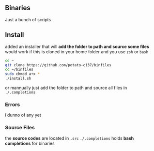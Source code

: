 ## Binaries

Just a bunch of scripts

## Install

added an installer that will **add the folder to path and source some files** <br/>
would work if this is cloned in your home folder and you use `zsh` or `bash` <br/>

```bash
cd ~
git clone https://github.com/potato-c137/binfiles
cd ~/binfiles
sudo chmod a+x *
./install.sh
```

or mannually just add the folder to path and source all files in `./.completions`

### Errors

i dunno of any yet

### Source Files

the **source codes** are located in `.src`
`./.completions` holds **bash completions** for binaries
